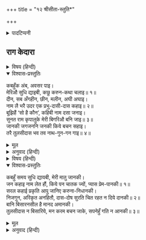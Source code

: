 +++
title = "१२ श्रीसीता-स्तुति*"

+++


<details><summary>पादटिप्पनी</summary>

* कई पुरानी प्रतियोंमें श्रीसीता-स्तुति-प्रसंगमें नीचे लिखा दण्डक भी मिलता है। इसे ४०क संख्या देकर हम यहाँ टिप्पणीके रूपमें देते हैं, क्योंकि कोई-कोई इसे क्षेपक भी समझते हैं।  
जयति श्रीजानकी भानुकुल-भानुकी प्राणप्रियवल्लभे तरणि भूपे।  
राम आनंद-चैतन्यघन-विग्रहा शक्ति आह्लादिनी साररूपे॥  
जयति चित चरण चिन्तनि जेहि धरति हृत काम-भय-कोह-मद-मोह माया।  
रुद्र-विधि-विष्णु-सुर-सिद्ध-वंदितपदे जयति सर्वेश्वरी रामजाया॥  
कर्म जप योग विज्ञान वैराग्य लहि मोक्षहित योगि जे प्रभु मनावैं।  
जयति वैदेहि सब शक्तिशिरभूषणे ते न तव दृष्टि बिनु कबहुँ पावैं॥  
जयति जय कोटि ब्रह्माण्डकी ईशि, जेहि निगम-मुनि बुद्धितें अगम गावैं।  
विदित यह गाथ अहदानकुलमाथ सो नाथ तव दान ते हाथ आवैं॥  
दिव्य शत वर्ष जप-ध्यान जब शिव धरॺो राम गुरुरूप मिलि पथ बतायो।  
चितै हित लीन लखि कृपा कीन्हीं तबै देवि, दुर्लभ देव-दरस पायो॥  
जयति श्रीस्वामिनी सीय सुभनामिनी, दामिनी कोटि निज देह दरसैं।  
इंदिरा आदि दै मत्त गजगामिनी देवभामिनी सबै पाँव परसैं॥  
दुखित लखि भक्त बिनु दरस निज रूप तप यजन जप तंत्रतें सुलभ नाहीं।  
कृपा करि पूर्ण नवकंजदललोचना प्रकट भइ जनकनृप-अजिर माहीं॥  
रमित तव विपिन प्रिय प्रेम प्रगटन करन लंकपति व्याज कछु खेल ठान्यौ।  
गोपिका कृष्ण तव तुल्य बहु जतन करि तोहि मिलि ईश आनंद मान्यौ॥  
हीन तव सुमुखि कै संग रहि रंकसों विमुख जो देव नहिं नाथ नेरौ।  
अधम उद्धरण यह जानि गहि शरण तव दासतुलसी भयौ आय चेरौ॥ ४०क॥
</details>

## राग केदारा


<details><summary>विषय (हिन्दी)</summary>

(४१)
</details>

<details open><summary>विश्वास-प्रस्तुतिः</summary>

कबहुँक अंब, अवसर पाइ।  
मेरिऔ सुधि द्याइबी, कछु करुन-कथा चलाइ॥ १॥  
दीन, सब अँगहीन, छीन, मलीन, अघी अघाइ।  
नाम लै भरै उदर एक प्रभु-दासी-दास कहाइ॥ २॥  
बूझिहैं ‘सो है कौन’, कहिबी नाम दसा जनाइ।  
सुनत राम कृपालुके मेरी बिगरिऔ बनि जाइ॥ ३॥  
जानकी जगजननि जनकी किये बचन सहाइ।  
तरै तुलसीदास भव तव नाथ-गुन-गन गाइ॥ ४॥
</details>

<details><summary>मूल</summary>

कबहुँक अंब, अवसर पाइ।  
मेरिऔ सुधि द्याइबी, कछु करुन-कथा चलाइ॥ १॥  
दीन, सब अँगहीन, छीन, मलीन, अघी अघाइ।  
नाम लै भरै उदर एक प्रभु-दासी-दास कहाइ॥ २॥  
बूझिहैं ‘सो है कौन’, कहिबी नाम दसा जनाइ।  
सुनत राम कृपालुके मेरी बिगरिऔ बनि जाइ॥ ३॥  
जानकी जगजननि जनकी किये बचन सहाइ।  
तरै तुलसीदास भव तव नाथ-गुन-गन गाइ॥ ४॥
</details>

<details><summary>अनुवाद (हिन्दी)</summary>

भावार्थ—हे माता! कभी अवसर हो तो कुछ करुणाकी बात छोड़कर श्रीरामचन्द्रजीको मेरी भी याद दिला देना, (इसीसे मेरा काम बन जायगा)॥ १॥ यों कहना कि एक अत्यन्त दीन, सर्व साधनोंसे हीन, मनमलीन, दुर्बल और पूरा पापी मनुष्य आपकी दासी (तुलसी)-का दास कहलाकर और आपका नाम ले-लेकर पेट भरता है॥ २॥ इसपर प्रभु कृपा करके पूछें कि वह कौन है, तो मेरा नाम और मेरी दशा उन्हें बता देना। कृपालु रामचन्द्रजीके इतना सुन लेनेसे ही मेरी सारी बिगड़ी बात बन जायगी॥ ३॥ हे जगज्जननी जानकीजी! यदि इस दासकी आपने इस प्रकार वचनोंसे ही सहायता कर दी तो यह तुलसीदास आपके स्वामीकी गुणावली गाकर भवसागरसे तर जायगा॥ ४॥
</details>

<details><summary>विषय (हिन्दी)</summary>

(४२)
</details>

<details open><summary>विश्वास-प्रस्तुतिः</summary>

कबहुँ समय सुधि द्यायबी, मेरी मातु जानकी।  
जन कहाइ नाम लेत हौं, किये पन चातक ज्यों, प्यास प्रेम-पानकी॥ १॥  
सरल कहाई प्रकृति आपु जानिए करुना-निधानकी।  
निजगुन, अरिकृत अनहितौ, दास-दोष सुरति चित रहत न दिये दानकी॥ २॥  
बानि बिसारनसील है मानद अमानकी।  
तुलसीदास न बिसारिये, मन करम बचन जाके, सपनेहुँ गति न आनकी॥ ३॥
</details>

<details><summary>मूल</summary>

कबहुँ समय सुधि द्यायबी, मेरी मातु जानकी।  
जन कहाइ नाम लेत हौं, किये पन चातक ज्यों, प्यास प्रेम-पानकी॥ १॥  
सरल कहाई प्रकृति आपु जानिए करुना-निधानकी।  
निजगुन, अरिकृत अनहितौ, दास-दोष सुरति चित रहत न दिये दानकी॥ २॥  
बानि बिसारनसील है मानद अमानकी।  
तुलसीदास न बिसारिये, मन करम बचन जाके, सपनेहुँ गति न आनकी॥ ३॥
</details>

<details><summary>अनुवाद (हिन्दी)</summary>

भावार्थ—हे जानकी माता! कभी मौका पाकर श्रीरामचन्द्रजीको मेरी याद दिला देना। मैं उन्हींका दास कहाता हूँ, उन्हींका नाम लेता हूँ, उन्हींके लिये पपीहेकी तरह प्रण किये बैठा हूँ, मुझे उनके स्वाती-जलरूपी प्रेमरसकी बड़ी प्यास लग रही है॥ १॥ यह तो आप जानती ही हैं कि करुणा-निधान रामजीका स्वभाव बड़ा सरल है; उन्हें अपना गुण, शत्रुद्वारा किया हुआ अनिष्ट, दासका अपराध और दिये हुए दानकी बात कभी याद ही नहीं रहती॥ २॥ उनकी आदत भूल जानेकी है; जिसका कहीं मान नहीं होता, उसको वह मान दिया करते हैं; पर वह भी भूल जाते हैं! हे माता! तुम उनसे कहना कि तुलसीदासको न भूलिये, क्योंकि उसे मन, वचन और कर्मसे स्वप्नमें भी किसी दूसरेका आश्रय नहीं है॥ ३॥
</details>
